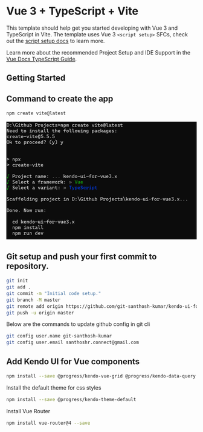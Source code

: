 # Vue 3 + TypeScript + Vite

This template should help get you started developing with Vue 3 and TypeScript in Vite. The template uses Vue 3 `<script setup>` SFCs, check out the [script setup docs](https://v3.vuejs.org/api/sfc-script-setup.html#sfc-script-setup) to learn more.

Learn more about the recommended Project Setup and IDE Support in the [Vue Docs TypeScript Guide](https://vuejs.org/guide/typescript/overview.html#project-setup).

## Getting Started

## Command to create the app
```sh
npm create vite@latest
```

![alt text](image.png)

## Git setup and push your first commit to repository.

```sh
git init
git add .
git commit -m "Initial code setup."
git branch -M master
git remote add origin https://github.com/git-santhosh-kumar/kendo-ui-for-vue3.x.git
git push -u origin master
```

Below are the commands to update github config in git cli
```sh
git config user.name git-santhosh-kumar
git config user.email santhoshr.connect@gmail.com
```

## Add Kendo UI for Vue components

```sh
npm install --save @progress/kendo-vue-grid @progress/kendo-data-query @progress/kendo-vue-inputs @progress/kendo-vue-intl @progress/kendo-vue-dropdowns @progress/kendo-vue-dateinputs @progress/kendo-drawing @progress/kendo-vue-dialogs @progress/kendo-vue-data-tools @progress/kendo-vue-animation @progress/kendo-licensing @progress/kendo-svg-icons @progress/kendo-vue-indicators
```

Install the default theme for css styles
```sh
npm install --save @progress/kendo-theme-default
```

Install Vue Router
```sh
npm install vue-router@4 --save
```

